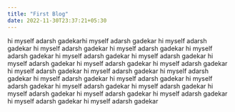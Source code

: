 ```yaml
---
title: "First Blog"
date: 2022-11-30T23:37:21+05:30
---
```


hi myself adarsh gadekarhi myself adarsh gadekar
hi myself adarsh gadekar hi myself adarsh gadekar
hi myself adarsh gadekar hi myself adarsh gadekar
hi myself adarsh gadekar hi myself adarsh gadekar
hi myself adarsh gadekar hi myself adarsh gadekar 
hi myself adarsh gadekar hi myself adarsh gadekar
hi myself adarsh gadekar hi myself adarsh gadekar
hi myself adarsh gadekar hi myself adarsh gadekar
hi myself adarsh gadekar hi myself adarsh gadekar
hi myself adarsh gadekar hi myself adarsh gadekar
hi myself adarsh gadekar hi myself adarsh gadekar
hi myself adarsh gadekar hi myself adarsh gadekar